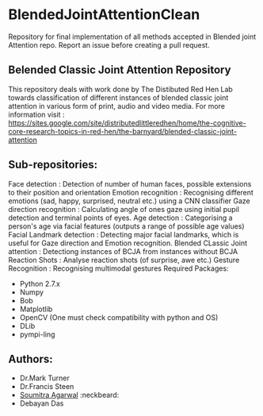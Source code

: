 # BlendedJointAttentionClean
Repository for final implementation of all methods accepted in Blended joint Attention repo. Report an issue before creating a pull request.

## Belended Classic Joint Attention Repository

This repository deals with work done by The Distibuted Red Hen Lab towards classification of different instances of blended classic joint attention in various form of print, audio and video media. For more information visit : https://sites.google.com/site/distributedlittleredhen/home/the-cognitive-core-research-topics-in-red-hen/the-barnyard/blended-classic-joint-attention

## Sub-repositories:

Face detection : Detection of number of human faces, possible extensions to their position and orientation
Emotion recognition : Recognising different emotions (sad, happy, surprised, neutral etc.) using a CNN classifier
Gaze direction recognition : Calculating angle of ones gaze using initial pupil detection and terminal points of eyes.
Age detection : Categorising a person's age via facial features (outputs a range of possible age values)
Facial Landmark detection : Detecting major facial landmarks, which is useful for Gaze direction and Emotion recognition.
Blended CLassic Joint attention : Detectiong instances of BCJA from instances without BCJA
Reaction Shots : Analyse reaction shots (of surprise, awe etc.)
Gesture Recognition : Recognising multimodal gestures
Required Packages:

* Python 2.7.x
* Numpy
* Bob
* Matplotlib
* OpenCV (One must check compatibility with python and OS)
* DLib
* pympi-ling

## Authors:

* Dr.Mark Turner
* Dr.Francis Steen
* [Soumitra Agarwal](https://github.com/SoumitraAgarwal) :neckbeard:
* Debayan Das
